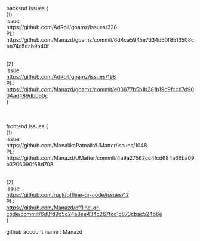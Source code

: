 <div> 
backend issues { <br>
(1) <br>
issue: <br>
https://github.com/AdRoll/goamz/issues/328 <br>
PL: <br>
https://github.com/Manazd/goamz/commit/6d4ca5945e7d34d60f8513508cbb74c5dab9a40f <br></br>

(2)<br>
issue: <br>
https://github.com/AdRoll/goamz/issues/198 <br>
PL: <br>
https://github.com/Manazd/goamz/commit/e03677b5b1b281b19c9fccb7d9004ad489dbb60c <br>
} <br></br>

<br>
frontend issues { <br>
(1) <br>
issue: <br>
https://github.com/MonalikaPatnaik/UMatter/issues/1048 <br>
PL: https://github.com/Manazd/UMatter/commit/4a9a27562cc4fcd684a66ba09b3206090f68d708 <br></br>

(2)<br>
issue: <br>
https://github.com/rugk/offline-qr-code/issues/12 <br>
PL: <br>
https://github.com/Manazd/offline-qr-code/commit/6d8fd9d5c24a8ee434c267fcc1c873cbac524b6e<br>
} <br>

github account name : Manazd <br>